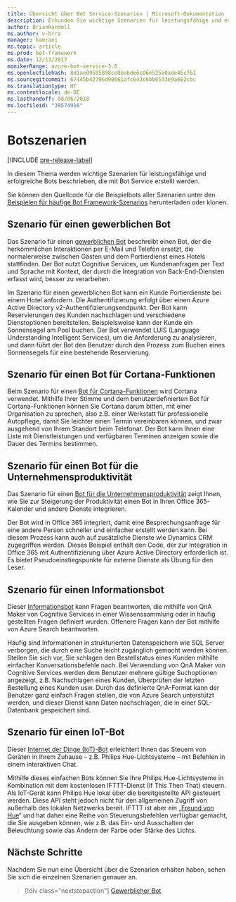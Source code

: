 ```yaml
---
title: Übersicht über Bot Service-Szenarien | Microsoft-Dokumentation
description: Erkunden Sie wichtige Szenarien für leistungsfähige und erfolgreiche Bots, die mit Bot Service erstellt werden.
author: BrianRandell
ms.author: v-brra
manager: kamrani
ms.topic: article
ms.prod: bot-framework
ms.date: 12/13/2017
monikerRange: azure-bot-service-3.0
ms.openlocfilehash: 8d1ae09585898ce8babde6c06e525a0ade46c761
ms.sourcegitcommit: 67445b42796d90661afc643c6bb6533e9a662cbc
ms.translationtype: HT
ms.contentlocale: de-DE
ms.lasthandoff: 08/06/2018
ms.locfileid: "39574916"
---
```

# <a name="bot-scenarios"></a>Botszenarien

[!INCLUDE [pre-release-label](includes/pre-release-label-v3.md)]

In diesem Thema werden wichtige Szenarien für leistungsfähige und erfolgreiche Bots beschrieben, die mit Bot Service erstellt werden.

Sie können den Quellcode für die Beispielbots aller Szenarien unter den [Beispielen für häufige Bot Framework-Szenarios](https://aka.ms/bot/scenarios) herunterladen oder klonen.

## <a name="commerce-bot-scenario"></a>Szenario für einen gewerblichen Bot
Das Szenario für einen [gewerblichen Bot](bot-service-scenario-commerce.md) beschreibt einen Bot, der die herkömmlichen Interaktionen per E-Mail und Telefon ersetzt, die normalerweise zwischen Gästen und dem Portierdienst eines Hotels stattfinden. Der Bot nutzt Cognitive Services, um Kundenanfragen per Text und Sprache mit Kontext, der durch die Integration von Back-End-Diensten erfasst wird, besser zu verarbeiten.

Im Szenario für einen gewerblichen Bot kann ein Kunde Portierdienste bei einem Hotel anfordern. Die Authentifizierung erfolgt über einen Azure Active Directory v2-Authentifizierungsendpunkt. Der Bot kann Reservierungen des Kunden nachschlagen und verschiedene Dienstoptionen bereitstellen. Beispielsweise kann der Kunde ein Sonnensegel am Pool buchen. Der Bot verwendet LUIS (Language Understanding Intelligent Services), um die Anforderung zu analysieren, und dann führt der Bot den Benutzer durch den Prozess zum Buchen eines Sonnensegels für eine bestehende Reservierung.

## <a name="cortana-skill-bot-scenario"></a>Szenario für einen Bot für Cortana-Funktionen
Beim Szenario für einen [Bot für Cortana-Funktionen](bot-service-scenario-cortana-skill.md) wird Cortana verwendet. Mithilfe Ihrer Stimme und dem benutzerdefinierten Bot für Cortana-Funktionen können Sie Cortana darum bitten, mit einer Organisation zu sprechen, also z.B. einer Werkstatt für professionelle Autopflege, damit Sie leichter einen Termin vereinbaren können, und zwar ausgehend von Ihrem Standort beim Telefonat. Der Bot kann Ihnen eine Liste mit Dienstleistungen und verfügbaren Terminen anzeigen sowie die Dauer des Termins bestimmen.

## <a name="enterprise-productivity-bot-scenario"></a>Szenario für einen Bot für die Unternehmensproduktivität
Das Szenario für einen [Bot für die Unternehmensproduktivität](bot-service-scenario-enterprise-productivity.md) zeigt Ihnen, wie Sie zur Steigerung der Produktivität einen Bot in Ihren Office 365-Kalender und andere Dienste integrieren.

Der Bot wird in Office 365 integriert, damit eine Besprechungsanfrage für eine andere Person schneller und einfacher erstellt werden kann. Bei diesem Prozess kann auch auf zusätzliche Dienste wie Dynamics CRM zugegriffen werden. Dieses Beispiel enthält den Code, der zur Integration in Office 365 mit Authentifizierung über Azure Active Directory erforderlich ist. Es bietet Pseudoeinstiegspunkte für externe Dienste als Übung für den Leser.

## <a name="information-bot-scenario"></a>Szenario für einen Informationsbot
Dieser [Informationsbot](bot-service-scenario-informational.md) kann Fragen beantworten, die mithilfe von QnA Maker von Cognitive Services in einer Wissenssammlung oder in häufig gestellten Fragen definiert wurden. Offenere Fragen kann der Bot mithilfe von Azure Search beantworten.

Häufig sind Informationen in strukturierten Datenspeichern wie SQL Server verborgen, die durch eine Suche leicht zugänglich gemacht werden können. Stellen Sie sich vor, Sie schlagen den Bestellstatus eines Kunden mithilfe einfacher Konversationsbefehle nach. Bei Verwendung von QnA Maker von Cognitive Services werden dem Benutzer mehrere gültige Suchoptionen angezeigt, z.B. Nachschlagen eines Kunden, Überprüfen der letzten Bestellung eines Kunden usw. Durch das definierte QnA-Format kann der Benutzer ganz einfach Fragen stellen, die von Azure Search unterstützt werden, und dieser Dienst kann Daten nachschlagen, die in einer SQL-Datenbank gespeichert sind.

## <a name="iot-bot-scenario"></a>Szenario für einen IoT-Bot
Dieser [Internet der Dinge (IoT)-Bot](bot-service-scenario-internet-things.md) erleichtert Ihnen das Steuern von Geräten in Ihrem Zuhause – z.B. Philips Hue-Lichtsysteme – mit Befehlen in einem interaktiven Chat.

Mithilfe dieses einfachen Bots können Sie Ihre Philips Hue-Lichtsysteme in Kombination mit dem kostenlosen IFTTT-Dienst (If This Then That) steuern. Als IoT-Gerät kann Philips Hue lokal über die bereitgestellte API gesteuert werden. Diese API steht jedoch nicht für den allgemeinen Zugriff von außerhalb des lokalen Netzwerks bereit. IFTTT ist aber ein „[Freund von Hue](http://www2.meethue.com/en-us/friends-of-hue/ifttt/)“ und hat daher eine Reihe von Steuerungsbefehlen verfügbar gemacht, die Sie ausgeben können, wie z.B. das Ein- und Ausschalten der Beleuchtung sowie das Ändern der Farbe oder Stärke des Lichts.

## <a name="next-steps"></a>Nächste Schritte
Nachdem Sie nun eine Übersicht über die Szenarien erhalten haben, sehen Sie sich die einzelnen Szenarien genauer an.

> [!div class="nextstepaction"]
> [Gewerblicher Bot](bot-service-scenario-commerce.md)

